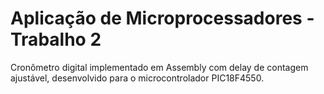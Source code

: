 # Aplicação de Microprocessadores - Trabalho 2

Cronômetro digital implementado em Assembly com delay de contagem ajustável, desenvolvido para o microcontrolador PIC18F4550.
